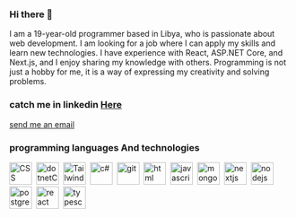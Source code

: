 ### Hi there 👋

I am a 19-year-old programmer based in Libya, who is passionate about web development. I am looking for a job where I can apply my skills and learn new technologies. I have experience with React, ASP.NET Core, and Next.js, and I enjoy sharing my knowledge with others. Programming is not just a hobby for me, it is a way of expressing my creativity and solving problems.

### catch me in linkedin [Here](https://www.linkedin.com/in/salih-hasan-370547236/) 

<a href="mailto:johndoe@example.com?subject=Contact me">send me an email</a>

### programming languages And technologies

  <div>   
  <img src="https://github.com/salehWeb/salehWeb/blob/main/CSS3.svg"  title="CSS3" alt="CSS" width="40" height="40"/>&nbsp;
  <img src="https://github.com/salehWeb/salehWeb/blob/main/NET-Core.svg"  title="dotnetCore" alt="dotnetCore" width="40" height="40"/>&nbsp;
  <img src="https://github.com/salehWeb/salehWeb/blob/main/Tailwind-CSS.svg"  title="Tailwind-CSS" alt="Tailwind-CSS" width="40" height="40"/>&nbsp;
  <img src="https://github.com/salehWeb/salehWeb/blob/main/c%23.svg"  title="c#" alt="c#" width="40" height="40"/>&nbsp;
  <img src="https://github.com/salehWeb/salehWeb/blob/main/git.svg"  title="git" alt="git" width="40" height="40"/>&nbsp;
  <img src="https://github.com/salehWeb/salehWeb/blob/main/html5.svg"  title="html" alt="html" width="40" height="40"/>&nbsp;
  <img src="https://github.com/salehWeb/salehWeb/blob/main/javascript.svg"  title="javascript" alt="javascript" width="40" height="40"/>&nbsp;
  <img src="https://github.com/salehWeb/salehWeb/blob/main/mongodb.svg"  title="mongodb" alt="mongodb" width="40" height="40"/>&nbsp;
  <img src="https://github.com/salehWeb/salehWeb/blob/main/nextjs.svg"  title="nextjs" alt="nextjs" width="40" height="40"/>&nbsp;
  <img src="https://github.com/salehWeb/salehWeb/blob/main/nodejs.svg"  title="nodejs" alt="nodejs" width="40" height="40"/>&nbsp;
  <img src="https://github.com/salehWeb/salehWeb/blob/main/postgresql.svg"  title="postgresql" alt="postgresql" width="40" height="40"/>&nbsp;
  <img src="https://github.com/salehWeb/salehWeb/blob/main/react.svg"  title="react" alt="react" width="40" height="40"/>&nbsp;
  <img src="https://github.com/salehWeb/salehWeb/blob/main/typescript.svg"  title="typescript" alt="typescript" width="40" height="40"/>&nbsp;
  </div>
